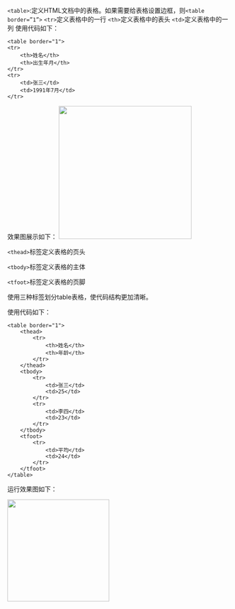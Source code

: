 `<table>`:定义HTML文档中的表格。如果需要给表格设置边框，则`<table border=”1”>`
`<tr>`定义表格中的一行
`<th>`定义表格中的表头
`<td>`定义表格中的一列
使用代码如下：

	<table border="1">
    <tr>
        <th>姓名</th>
        <th>出生年月</th>
    </tr>
    <tr>
        <td>张三</td>
        <td>1991年7月</td>
    </tr>
</table>
效果图展示如下：

<img src="http://html-basic-images.qiniudn.com/section_9_text_course_1.png" style="width:300px;">

`<thead>`标签定义表格的页头

`<tbody>`标签定义表格的主体

`<tfoot>`标签定义表格的页脚

使用三种标签划分table表格，使代码结构更加清晰。

使用代码如下：

	<table border="1">
    	<thead>
        	<tr>
            	<th>姓名</th>
           		<th>年龄</th>
       	 	</tr>
   		</thead>
    	<tbody>
        	<tr>
            	<td>张三</td>
            	<td>25</td>
        	</tr>
        	<tr>
            	<td>李四</td>
            	<td>23</td>
        	</tr>
    	</tbody>
    	<tfoot>
        	<tr>
            	<td>平均</td>
            	<td>24</td>
        	</tr>
    	</tfoot>
	</table>

运行效果图如下：

<img src="http://html-basic-images.qiniudn.com/section_9_text_course_2.png" style="width:230px;">
